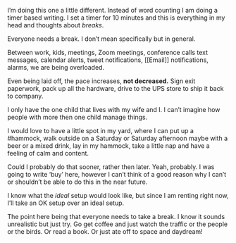 I’m doing this one a little different. Instead of word counting I am doing a timer based writing. I set a timer for 10 minutes and this is everything in my head and thoughts about *breaks*. 

Everyone needs a break. I don’t mean specifically but in general. 

Between work, kids, meetings, Zoom meetings, conference calls text messages, calendar alerts, tweet notifications, [[Email]] notifications, alarms, we are being overloaded. 

Even being laid off, the pace increases, **not decreased.** Sign exit paperwork, pack up all the hardware, drive to the UPS store to ship it back to company. 

I only have the one child that lives with my wife and I. I can’t imagine how people with more then one child manage things.

I would love to have a little spot in my yard, where I can put up a #hammock, walk outside on a Saturday or Saturday afternoon maybe with a beer or a mixed drink, lay in my hammock, take a little nap and have a feeling of calm and content. 

Could I probably do that sooner, rather then later. Yeah, probably. I was going to write ‘buy’ here, however I can’t think of a good reason why I can’t or shouldn’t be able to do this in the near future. 

I know what the *ideal* setup would look like, but since I am renting right now, I’ll take an OK setup over an ideal setup. 

The point here being that everyone needs to take a break. I know it sounds unrealistic but just try. Go get coffee and just watch the traffic or the people or the birds. Or read a book. Or just ate off to space and daydream!